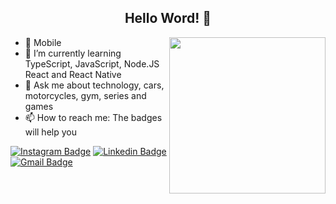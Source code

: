 ## <div align="center">Hello Word! 👋</div>
<img align="right" src="https://image.freepik.com/vetores-gratis/ilustracao-do-conceito-do-criador-de-site_114360-3315.jpg" width="250"/>

- 💜 Mobile
- 🌱 I’m currently learning TypeScript, JavaScript, Node.JS React and React Native
- 💬 Ask me about technology, cars, motorcycles, gym, series and games
- 📫 How to reach me: The badges will help you 

[![Instagram Badge](https://img.shields.io/badge/-__jhonbergmann-inactive?style=plastic&logo=Instagram&logoColor=white&link=https://www.instagram.com/_jhonbergmann/)](https://www.instagram.com/_jhonbergmann/)
[![Linkedin Badge](https://img.shields.io/badge/-jhonatan--bergmann-inactive?style=plastic&logo=Linkedin&logoColor=white&link=https://www.linkedin.com/in/jhonatan-bergmann/)](https://www.linkedin.com/in/jhonatan-bergmann/)
[![Gmail Badge](https://img.shields.io/badge/-jhonatan.bergmann%40gmail.com-inactive?style=plastic&logo=Gmail&logoColor=white&link=jhonatan.bergmann@gmail.com)](mailto:jhonatan.bergmann@gmail.com)

<!--
**JhonatanBergmann/JhonatanBergmann** is a ✨ _special_ ✨ repository because its `README.md` (this file) appears on your GitHub profile.

Here are some ideas to get you started:
- 🔭 I’m currently working on ...
- 👯 I’m looking to collaborate on ...
- 🤔 I’m looking for help with ...
- 😄 Pronouns: ...
- ⚡ Fun fact: ...
-->
